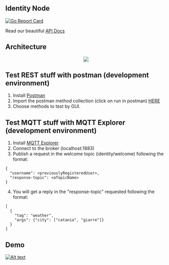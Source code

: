 ## Identity Node
[![Go Report Card](https://goreportcard.com/badge/github.com/AlessandroSpallina/SmartFeed)](https://goreportcard.com/report/github.com/AlessandroSpallina/SmartFeed)

Read our beautiful [API Docs](https://documenter.getpostman.com/view/13959997/TWDXpHP6)

## Architecture
<p align="center">
  <img src="https://spee.ch/d/identity-node.png">
</p>

## Test REST stuff with postman (development environment)
1. Install [Postman](https://www.postman.com/)
2. Import the postman method collection (click on run in postman) [HERE](https://documenter.getpostman.com/view/13959997/TWDXpHP6)
3. Choose methods to test by GUI.

## Test MQTT stuff with MQTT Explorer (development environment)
1. Install [MQTT Explorer](http://mqtt-explorer.com/)
2. Connect to the broker (localhost:1883)
3. Publish a request in the welcome topic (identity/welcome) following the format:
```
{
  "username": <previouslyRegisteredUser>,
  "response-topic": <aTopicName>
}
```
4. You will get a reply in the "response-topic" requested following the format:
```
[
  {
    "tag": "weather",
    "args": {"city": ["catania", "giarre"]}
  }
]
```

## Demo
[![Alt text](https://spee.ch/3/identity-node-demo2.jpg)](https://spee.ch/d/identity-node-demo-v0.webm)
